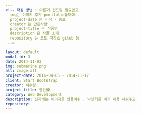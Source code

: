 ```yaml
---
<!-- 작성 방법 : 다른거 건드릴 필요없고
  img는 이미지 추가 portfolio폴더에..
  project-date 는 시작 - 종료
  creator 는 만든사람
  project-title 은 작품명
  description 은 작품 소개
  repository 는 코드 저장소 gitub 등
 -->

layout: default
modal-id: 3
date: 2014-11-03
img: submarine.png
alt: image-alt
project-date: 2014-04-05 - 2014-11-17
client: Start Bootstrap
creator: 허수정
project-title: 영단樂
category: Web Development
description: 신지혜는 이미지를 만들어줘 , 박성혁은 이거 내용 채워주고
repository:
---
```

